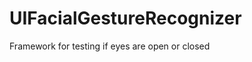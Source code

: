 UIFacialGestureRecognizer
=========================

Framework for testing if eyes are open or closed
